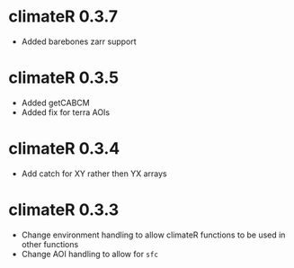 # climateR 0.3.7

* Added barebones zarr support

# climateR 0.3.5

* Added getCABCM
* Added fix for terra AOIs

# climateR 0.3.4

* Add catch for XY rather then YX arrays

# climateR 0.3.3

* Change environment handling to allow climateR functions to be used in other functions
* Change AOI handling to allow for `sfc`
